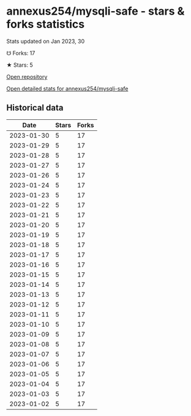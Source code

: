 # annexus254/mysqli-safe - stars & forks statistics

Stats updated on Jan 2023, 30

☋ Forks: 17

★ Stars: 5

[Open repository](https://github.com/annexus254/mysqli-safe)

[Open detailed stats for annexus254/mysqli-safe](https://reviewgithub.com/rep/annexus254/mysqli-safe)

## Historical data
| Date | Stars | Forks |
|------|-------|-------|
| 2023-01-30 | 5 | 17 | 
| 2023-01-29 | 5 | 17 | 
| 2023-01-28 | 5 | 17 | 
| 2023-01-27 | 5 | 17 | 
| 2023-01-26 | 5 | 17 | 
| 2023-01-24 | 5 | 17 | 
| 2023-01-23 | 5 | 17 | 
| 2023-01-22 | 5 | 17 | 
| 2023-01-21 | 5 | 17 | 
| 2023-01-20 | 5 | 17 | 
| 2023-01-19 | 5 | 17 | 
| 2023-01-18 | 5 | 17 | 
| 2023-01-17 | 5 | 17 | 
| 2023-01-16 | 5 | 17 | 
| 2023-01-15 | 5 | 17 | 
| 2023-01-14 | 5 | 17 | 
| 2023-01-13 | 5 | 17 | 
| 2023-01-12 | 5 | 17 | 
| 2023-01-11 | 5 | 17 | 
| 2023-01-10 | 5 | 17 | 
| 2023-01-09 | 5 | 17 | 
| 2023-01-08 | 5 | 17 | 
| 2023-01-07 | 5 | 17 | 
| 2023-01-06 | 5 | 17 | 
| 2023-01-05 | 5 | 17 | 
| 2023-01-04 | 5 | 17 | 
| 2023-01-03 | 5 | 17 | 
| 2023-01-02 | 5 | 17 | 

